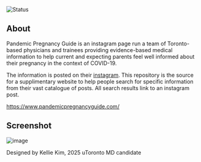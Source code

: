 ![Status](https://github.com/kodyang/ppg/actions/workflows/azure-static-web-apps-victorious-flower-08823c810.yml/badge.svg)

## About
Pandemic Pregnancy Guide is an instagram page run a team of Toronto-based physicians and trainees providing evidence-based medical information to help current and expecting parents feel well informed about their pregnancy in the context of COVID-19. 

The information is posted on their [instagram](https://www.instagram.com/pandemicpregnancyguide). This repository is the source for a supplimentary website to help people search for specific information from their vast catalogue of posts. All search results link to an instagram post. 

https://www.pandemicpregnancyguide.com/

## Screenshot
![image](https://user-images.githubusercontent.com/19780117/161340442-5c4d9ef8-8886-4731-89d2-313ca4702725.png)

Designed by Kellie Kim, 2025 uToronto MD candidate
